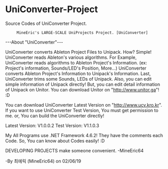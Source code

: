 # UniConverter-Project
Source Codes of UniConverter Project.

         MineEric's LARGE-SCALE UniProjects Project. [UniConverter]

---About "UniConverter"---

UniConverter converts Ableton Project Files to Unipack.
How? Simple! UniConverter reads Ableton's various algorithms.
For Example, UniConverter reads algorithms to Ableton Project's Information.
(ex: Project's information, Sounds/LED's Position, More...)
UniConverter converts Ableton Project's Information to Unipack's Information.
Last, UniConverter trims some Sounds, LEDs of Unipack.
Also, you can edit simple information of Unipack directly!
But, you can edit detail information of Unipack on Unitor.
You can download Unitor on "http://www.unitor.ga"! :D

You can download UniConverter Latest Version on "http://www.ucv.kro.kr".
If you want to use UniConverter Test Version, You must get permission to me. or, You can build the UniConverter directly!

Latest Version: V1.0.0.2
Test Version: V1.1.0.3

My All Programs use .NET Framework 4.6.2!
They have the comments each Code. So, You can know about Codes easily! :D

DEVELOPING PROJECTS make someone convenient. -MineEric64

-By 최에릭 (MineEric64) on 02/06/19
